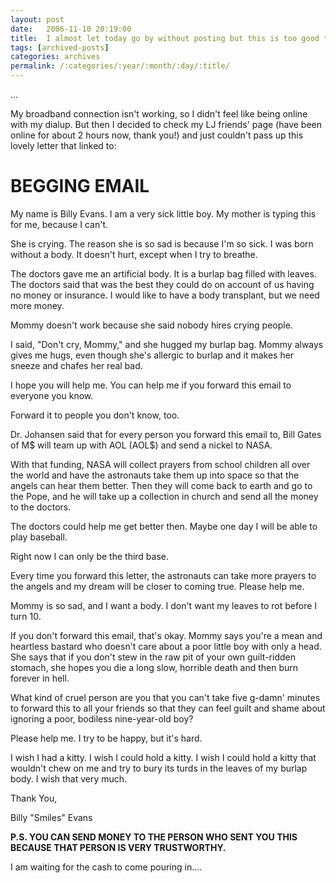 ```yaml
---
layout: post
date:	2006-11-10 20:19:00
title:  I almost let today go by without posting but this is too good to pass up
tags: [archived-posts]
categories: archives
permalink: /:categories/:year/:month/:day/:title/
---
```

...

My broadband connection isn't working, so I didn't feel like being online with my dialup. But then I decided to check my LJ friends' page (have been online for about 2 hours now, thank you!) and just couldn't pass up this lovely letter that <lj user="shortindiangirl"> linked to:

<H1>BEGGING EMAIL</H1><P>My name is Billy Evans. I am a very sick little boy. My mother is typing this for me, because I can't. <P>She is crying. The reason she is so sad is because I'm so sick. I was born without a body. It doesn't hurt, except when I try to breathe. <P>The doctors gave me an artificial body. It is a burlap bag filled with leaves. The doctors said that was the best they could do on account of us having no money or insurance. I would like to have a body transplant, but we need more money. <P>Mommy doesn't work because she said nobody hires crying people. <P>I said, "Don't cry, Mommy," and she hugged my burlap bag. Mommy always gives me hugs, even though she's allergic to burlap and it makes her sneeze and chafes her real bad. <P>I hope you will help me. You can help me if you forward this email to everyone you know. <P>Forward it to people you don't know, too. <P>Dr. Johansen said that for every person you forward this email to, Bill Gates of M$ will team up with AOL (AOL$) and send a nickel to NASA. <P>With that funding, NASA will collect prayers from school children all over the world and have the astronauts take them up into space so that the angels can hear them better. Then they will come back to earth and go to the Pope, and he will take up a collection in church and send all the money to the doctors. <P>The doctors could help me get better then. Maybe one day I will be able to play baseball. <P>Right now I can only be the third base. <P>Every time you forward this letter, the astronauts can take more prayers to the angels and my dream will be closer to coming true. Please help me. <P>Mommy is so sad, and I want a body. I don't want my leaves to rot before I turn 10. <P>If you don't forward this email, that's okay. Mommy says you're a mean and heartless bastard who doesn't care about a poor little boy with only a head. She says that if you don't stew in the raw pit of your own guilt-ridden stomach, she hopes you die a long slow, horrible death and then burn forever in hell. <P>What kind of cruel person are you that you can't take five g-damn' minutes to forward this to all your friends so that they can feel guilt and shame about ignoring a poor, bodiless nine-year-old boy? <P>Please help me. I try to be happy, but it's hard. <P>I wish I had a kitty. I wish I could hold a kitty. I wish I could hold a kitty that wouldn't chew on me and try to bury its turds in the leaves of my burlap body. I wish that very much. <P>Thank You, <P>Billy "Smiles" Evans <P><B>P.S. YOU CAN SEND MONEY TO THE PERSON WHO SENT YOU THIS BECAUSE THAT PERSON IS VERY TRUSTWORTHY.</B> 

I am waiting for the cash to come pouring in....</P>
